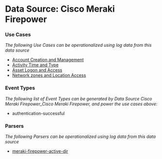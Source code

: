 Data Source: Cisco Meraki Firepower
===================================

### Use Cases

_The following Use Cases can be operationalized using log data from this data source_

* [Account Creation and Management](usecase_account_creation_and_management.md)
* [Activity Time  and Type](usecase_activity_time__and_type.md)
* [Asset Logon and Access](usecase_asset_logon_and_access.md)
* [Network zones and Location Access](usecase_network_zones_and_location_access.md)


### Event Types

_The following list of Event Types can be generated by Data Source Cisco Meraki Firepower_Cisco Meraki Firepower, and power the use cases above:_

- authentication-successful


### Parsers

_The following Parsers can be operationalized using log data from this data source_

* [meraki-firepower-active-dir](parserContent_meraki-firepower-active-dir.md)
